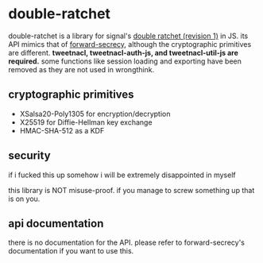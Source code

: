 # double-ratchet
double-ratchet is a library for signal's [double ratchet (revision 1)](https://signal.org/docs/specifications/doubleratchet) in JS. its API mimics that of [forward-secrecy](https://github.com/alax/forward-secrecy), although the cryptographic primitives are different. **tweetnacl, tweetnacl-auth-js, and tweetnacl-util-js are required.** some functions like session loading and exporting have been removed as they are not used in wrongthink.

## cryptographic primitives
* XSalsa20-Poly1305 for encryption/decryption
* X25519 for Diffie-Hellman key exchange
* HMAC-SHA-512 as a KDF

## security
if i fucked this up somehow i will be extremely disappointed in myself

this library is NOT misuse-proof. if you manage to screw something up that is on you.

## api documentation
there is no documentation for the API. please refer to forward-secrecy's documentation if you want to use this.
